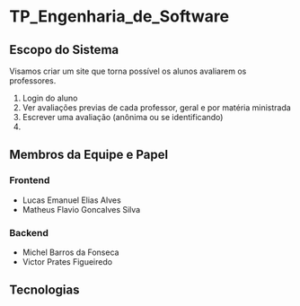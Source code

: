# TP_Engenharia_de_Software
## Escopo do Sistema

Visamos criar um site que torna possível os alunos avaliarem os professores.
1. Login do aluno
2. Ver avaliações previas de cada professor, geral e por matéria ministrada
3. Escrever uma avaliação (anônima ou se identificando)
4. 

## Membros da Equipe e Papel
### Frontend
- Lucas Emanuel Elias Alves
- Matheus Flavio Goncalves Silva

### Backend
- Michel Barros da Fonseca
- Victor Prates Figueiredo

## Tecnologias
